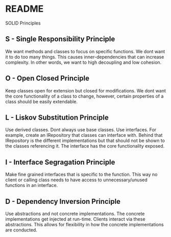 # README #

SOLID Principles

## S - Single Responsibility Principle ##
We want methods and classes to focus on specific functions. We dont want it to do too many things. This causes inner-dependencies that can increase complexity. In other words, we want to high decoupling and low cohesion.

## O - Open Closed Principle ##
Keep classes open for extension but closed for modifications. We dont want the core functionality of a class to change, however, certain properties of a class should be easily extendable.

## L - Liskov Substitution Principle ##
Use derived classes. Dont always use base classes. Use interfaces. For example, create an IRepository that classes can interface with. Behind that IRepository is the different implementations but that should not be shown to the classes referencing it. The interface has the core functionality exposed.

## I - Interface Segragation Principle ##
Make fine grained interfaces that is specific to the function. This way no client or calling class needs to have access to unnecessary/unused functions in an interface.

## D - Dependency Inversion Principle ##
Use abstractions and not concrete implementations. The concrete implementations get injected at run-time. Clients interact via these abstractions. This allows for flexibility in how the concrete implementations are conducted.
